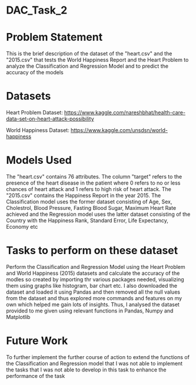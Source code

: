 # DAC_Task_2

# Problem Statement

This is the brief description of the dataset of the "heart.csv" and the "2015.csv" that tests the World Happiness Report and the Heart Problem to analyze the Classification and Regression Model and to predict the accuracy of the models 

# Datasets

Heart Problem Dataset: https://www.kaggle.com/nareshbhat/health-care-data-set-on-heart-attack-possibility

World Happiness Dataset: https://www.kaggle.com/unsdsn/world-happiness

# Models Used

The "heart.csv" contains 76 attributes. The column "target" refers to the presence of the heart disease in the patient where 0 refers to no or less chances of heart attack and 1 refers to high risk of heart attack. The "2015.csv" contains the Happiness Report in the year 2015. The Classification model uses the former dataset consisting of Age, Sex, Cholestrol, Blood Pressure, Fasting Blood Sugar, Maximum Heart Rate achieved and the Regression model uses the latter dataset consisting of the Country with the Happiness Rank, Standard Error, Life Expectancy, Economy etc 

# Tasks to perform on these dataset

Perform the Classification and Regression Model using the Heart Problem and World Happiness (2015) datasets and calculate the accuracy of the modles so created by importing thr various packages needed, visualizing them using graphs like histogram, bar chart etc. I also downloaded the dataset and loaded it using Pandas and then removed all the null values from the dataset and thus explored more commands and features on my own which helped me gain lots of insights. Thus, I analysed the dataset provided to me given using relevant functions in Pandas, Numpy and Matplotlib

# Future Work

To further implement the further course of action to extend the functions of the Classification and Regression model that I was not able to implement the tasks that I was not able to develop in this task to enhance the performance of the task
